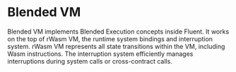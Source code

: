 # Blended VM

Blended VM implements Blended Execution concepts inside Fluent.
It works on the top of rWasm VM, the runtime system bindings and interruption system.
rWasm VM represents all state transitions within the VM, including Wasm instructions.
The interruption system efficiently manages interruptions during system calls or cross-contract calls.